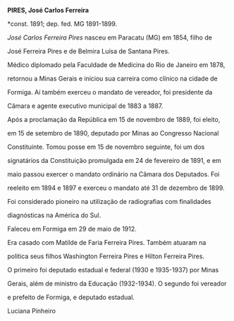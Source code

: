 **PIRES, José Carlos Ferreira**



\*const. 1891; dep. fed. MG 1891-1899.



*José Carlos Ferreira Pires* nasceu em Paracatu (MG) em 1854, filho de

José Ferreira Pires e de Belmira Luísa de Santana Pires.



Médico diplomado pela Faculdade de Medicina do Rio de Janeiro em 1878,

retornou a Minas Gerais e iniciou sua carreira como clínico na cidade de

Formiga. Aí também exerceu o mandato de vereador, foi presidente da

Câmara e agente executivo municipal de 1883 a 1887.



Após a proclamação da República em 15 de novembro de 1889, foi eleito,

em 15 de setembro de 1890, deputado por Minas ao Congresso Nacional

Constituinte. Tomou posse em 15 de novembro seguinte, foi um dos

signatários da Constituição promulgada em 24 de fevereiro de 1891, e em

maio passou exercer o mandato ordinário na Câmara dos Deputados. Foi

reeleito em 1894 e 1897 e exerceu o mandato até 31 de dezembro de 1899.



Foi considerado pioneiro na utilização de radiografias com finalidades

diagnósticas na América do Sul.



Faleceu em Formiga em 29 de maio de 1912.



Era casado com Matilde de Faria Ferreira Pires. Também atuaram na

política seus filhos Washington Ferreira Pires e Hilton Ferreira Pires.

O primeiro foi deputado estadual e federal (1930 e 1935-1937) por Minas

Gerais, além de ministro da Educação (1932-1934). O segundo foi vereador

e prefeito de Formiga, e deputado estadual.



Luciana Pinheiro



